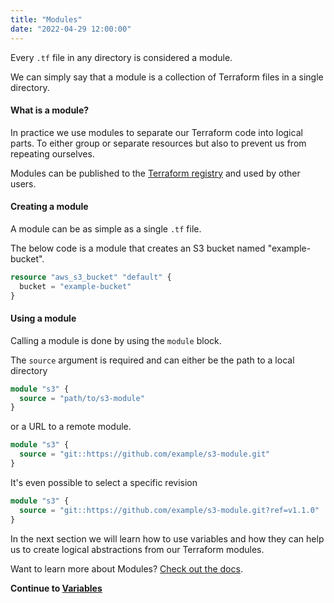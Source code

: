 ```yaml
---
title: "Modules"
date: "2022-04-29 12:00:00"
---
```


Every `.tf` file in any directory is considered a module.

We can simply say that a module is a collection of Terraform files in a single directory.

#### What is a module?

In practice we use modules to separate our Terraform code into logical parts. To either group or separate resources but also to prevent us from repeating ourselves.

Modules can be published to the [Terraform registry](https://registry.terraform.io/browse/modules) and used by other users.

#### Creating a module

A module can be as simple as a single `.tf` file.

The below code is a module that creates an S3 bucket named "example-bucket".

```terraform
resource "aws_s3_bucket" "default" {
  bucket = "example-bucket"
}
```

#### Using a module

Calling a module is done by using the `module` block.

The `source` argument is required and can either be the path to a local directory

```terraform
module "s3" {
  source = "path/to/s3-module"
}
```

or a URL to a remote module.

```terraform
module "s3" {
  source = "git::https://github.com/example/s3-module.git"
}
```

It's even possible to select a specific revision 

```terraform
module "s3" {
  source = "git::https://github.com/example/s3-module.git?ref=v1.1.0"
}
```


In the next section we will learn how to use variables and how they can help us to create logical abstractions from our Terraform modules.

Want to learn more about Modules? [Check out the docs](https://www.terraform.io/language/modules).

**Continue to [Variables](../variables)**

